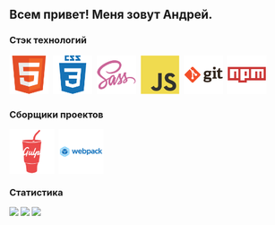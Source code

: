 <h2>
  <p>Всем привет! Меня зовут Андрей.<p/>
</h2>
    
<h3>Стэк технологий</h3>
<p display="flex">
  <img src="https://github.com/devicons/devicon/blob/master/icons/html5/html5-original.svg" title="HTML5" alt="HTML" width="70" height="70"/>&nbsp;
  <img src="https://github.com/devicons/devicon/blob/master/icons/css3/css3-plain-wordmark.svg"  title="CSS3" alt="CSS" width="70" height="70"/>&nbsp;
  <img src="https://github.com/devicons/devicon/blob/master/icons/sass/sass-original.svg"  title="CSS3" alt="CSS" width="70" height="70"/>&nbsp;
  <img src="https://github.com/devicons/devicon/blob/master/icons/javascript/javascript-original.svg" title="JavaScript" alt="JavaScript" width="70" height="70"/>&nbsp;
  <img src="https://github.com/devicons/devicon/blob/master/icons/git/git-original-wordmark.svg" title="Git" **alt="Git" width="70" height="70"/>&nbsp;
  <img src="https://github.com/devicons/devicon/blob/master/icons/npm/npm-original-wordmark.svg" title="Git" **alt="Git" width="70" height="70"/>&nbsp;
</p>
<h3>Сборщики проектов</h3>
<div display="flex">
  <img align="center" src="https://github.com/devicons/devicon/blob/master/icons/gulp/gulp-plain.svg" title="gulp" alt="gulp" height="80"/>&nbsp;
  <img align="center" src="https://github.com/devicons/devicon/blob/master/icons/webpack/webpack-original-wordmark.svg" title="webpack" alt="webpack" width="80"/>&nbsp;
</div>
    
<h3>Статистика</h3>
    
<div >
  <img src="https://github-profile-summary-cards.vercel.app/api/cards/profile-details?username=canoua&theme=darcula">
  <img src="http://github-profile-summary-cards.vercel.app/api/cards/repos-per-language?username=canoua&theme=darcula">
  <img src="http://github-profile-summary-cards.vercel.app/api/cards/stats?username=canoua&theme=darcula">
</div>
   
